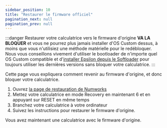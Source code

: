 ```yaml
---
sidebar_position: 10
title: "Restaurer le firmware officiel"
pagination_next: null
pagination_prev: null
---
```


:::danger
Restaurer votre calculatrice vers le firmware d'origine **VA LA BLOQUER** et vous ne pourrez plus jamais installer d'OS Custom dessus, à moins que vous n'utilisiez une méthode matérielle pour le redébloquer. Nous vous conseillons vivement d'utiliser le bootloader de n'importe quel OS Custom compatible et d'[installer Epsilon depuis le Softloader](/docs/cfw/install-epsilon-from-softloader) pour toujours utiliser les dernières versions sans bloquer votre calculatrice.
:::

Cette page vous expliquera comment revenir au firmware d'origine, et donc bloquer votre calculatrice.

1. Ouvrez [la page de restauration de Numworks](https://numworks.com/rescue)
2. Mettez votre calculatrice en mode Recovery en maintenant 6 et en appuyant sur RESET en même temps
3. Branchez votre calculatrice à votre ordinateur
4. Suivez les instructions pour restaurer le firmware d'origine.

Vous avez maintenant une calculatrice avec le firmware d'origine.
